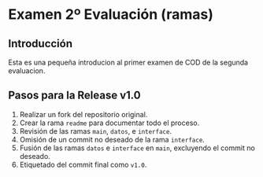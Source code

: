 # Examen 2º Evaluación (ramas)

## Introducción
Esta es una pequeña introducion al primer examen de COD de la segunda evaluacion. 

## Pasos para la Release v1.0
1. Realizar un fork del repositorio original.
2. Crear la rama `readme` para documentar todo el proceso.
3. Revisión de las ramas `main`, `datos`, e `interface`.
4. Omisión de un commit no deseado de la rama `interface`.
5. Fusión de las ramas `datos` e `interface` en `main`, excluyendo el commit no deseado.
6. Etiquetado del commit final como `v1.0`.
